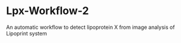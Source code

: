 # Lpx-Workflow-2
An automatic workflow to detect lipoprotein X from image analysis of Lipoprint system
